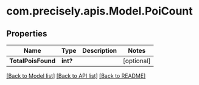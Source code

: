 # com.precisely.apis.Model.PoiCount
## Properties

Name | Type | Description | Notes
------------ | ------------- | ------------- | -------------
**TotalPoisFound** | **int?** |  | [optional] 

[[Back to Model list]](../README.md#documentation-for-models) [[Back to API list]](../README.md#documentation-for-api-endpoints) [[Back to README]](../README.md)

